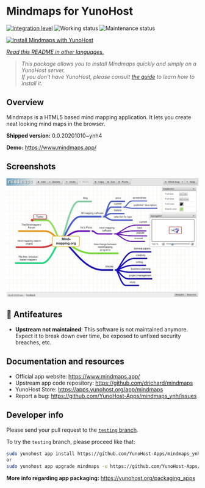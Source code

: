 <!--
N.B.: This README was automatically generated by <https://github.com/YunoHost/apps/tree/master/tools/readme_generator>
It shall NOT be edited by hand.
-->

# Mindmaps for YunoHost

[![Integration level](https://dash.yunohost.org/integration/mindmaps.svg)](https://dash.yunohost.org/appci/app/mindmaps) ![Working status](https://ci-apps.yunohost.org/ci/badges/mindmaps.status.svg) ![Maintenance status](https://ci-apps.yunohost.org/ci/badges/mindmaps.maintain.svg)

[![Install Mindmaps with YunoHost](https://install-app.yunohost.org/install-with-yunohost.svg)](https://install-app.yunohost.org/?app=mindmaps)

*[Read this README in other languages.](./ALL_README.md)*

> *This package allows you to install Mindmaps quickly and simply on a YunoHost server.*  
> *If you don't have YunoHost, please consult [the guide](https://yunohost.org/install) to learn how to install it.*

## Overview

Mindmaps is a HTML5 based mind mapping application. It lets you create neat looking mind maps in the browser.


**Shipped version:** 0.0.20201010~ynh4

**Demo:** <https://www.mindmaps.app/>

## Screenshots

![Screenshot of Mindmaps](./doc/screenshots/mindmaps-screenshot.jpg)

## :red_circle: Antifeatures

- **Upstream not maintained**: This software is not maintained anymore. Expect it to break down over time, be exposed to unfixed security breaches, etc.

## Documentation and resources

- Official app website: <https://www.mindmaps.app/>
- Upstream app code repository: <https://github.com/drichard/mindmaps>
- YunoHost Store: <https://apps.yunohost.org/app/mindmaps>
- Report a bug: <https://github.com/YunoHost-Apps/mindmaps_ynh/issues>

## Developer info

Please send your pull request to the [`testing` branch](https://github.com/YunoHost-Apps/mindmaps_ynh/tree/testing).

To try the `testing` branch, please proceed like that:

```bash
sudo yunohost app install https://github.com/YunoHost-Apps/mindmaps_ynh/tree/testing --debug
or
sudo yunohost app upgrade mindmaps -u https://github.com/YunoHost-Apps/mindmaps_ynh/tree/testing --debug
```

**More info regarding app packaging:** <https://yunohost.org/packaging_apps>

